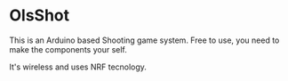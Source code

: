 # OlsShot
This is an Arduino based Shooting game system. Free to use, you need to make the components your self.

It's wireless and uses NRF tecnology.
